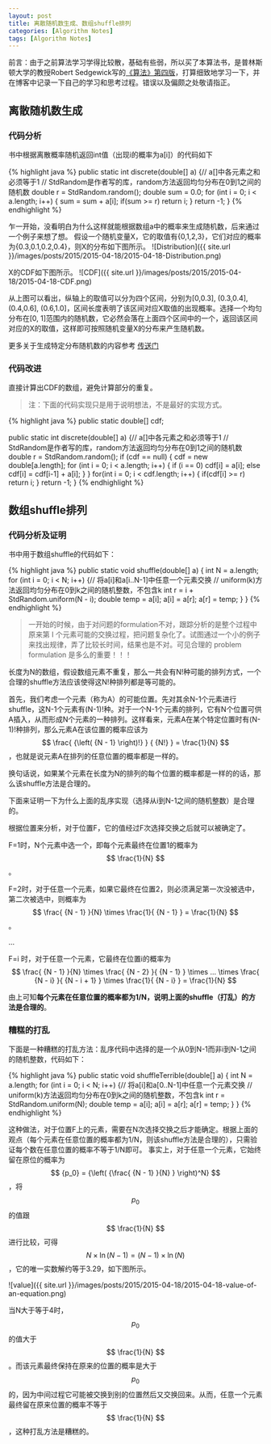 ```yaml
---
layout: post
title: 离散随机数生成、数组shuffle排列
categories: [Algorithm Notes]
tags: [Algorithm Notes]
---
```



前言：由于之前算法学习学得比较散，基础有些弱，所以买了本算法书，是普林斯顿大学的教授Robert Sedgewick写的[《算法》第四版](http://algs4.cs.princeton.edu/home/)，打算细致地学习一下，并在博客中记录一下自己的学习和思考过程。错误以及偏颇之处敬请指正。


## 离散随机数生成

### 代码分析

书中根据离散概率随机返回int值（出现i的概率为a[i]）的代码如下

{% highlight java %}
public static int discrete(double[] a)
{// a[]中各元素之和必须等于1
	// StdRandom是作者写的库，random方法返回均匀分布在0到1之间的随机数
	double r = StdRandom.random();
	double sum = 0.0;
	for (int i = 0; i < a.length; i++)
	{
		sum = sum + a[i];
		if(sum >= r) return i;
	}
	return -1;
}
{% endhighlight %}

乍一开始，没看明白为什么这样就能根据数组a中的概率来生成随机数，后来通过一个例子来想了想。
假设一个随机变量X，它的取值有{0,1,2,3}，它们对应的概率为{0.3,0.1,0.2,0.4}，则X的分布如下图所示。
![Distribution]({{ site.url }}/images/posts/2015/2015-04-18/2015-04-18-Distribution.png)

X的CDF如下图所示。
![CDF]({{ site.url }}/images/posts/2015/2015-04-18/2015-04-18-CDF.png)

从上图可以看出，纵轴上的取值可以分为四个区间，分别为[0,0.3], (0.3,0.4], (0.4,0.6], (0.6,1.0]，区间长度表明了该区间对应X取值的出现概率。选择一个均匀分布在[0, 1]范围内的随机数，它必然会落在上面四个区间中的一个，返回该区间对应的X的取值，这样即可按照随机变量X的分布来产生随机数。

更多关于生成特定分布随机数的内容参考 [传送门](http://blog.codinglabs.org/articles/methods-for-generating-random-number-distributions.html)

### 代码改进
直接计算出CDF的数组，避免计算部分的重复。

> 注：下面的代码实现只是用于说明想法，不是最好的实现方式。

{% highlight java %}
public static double[] cdf;

public static int discrete(double[] a)
{// a[]中各元素之和必须等于1
	// StdRandom是作者写的库，random方法返回均匀分布在0到1之间的随机数
	double r = StdRandom.random();
	if (cdf == null)
	{
		cdf = new double[a.length];
		for (int i = 0; i < a.length; i++)
		{
			if (i == 0)
				cdf[i] = a[i];
			else
				cdf[i] = cdf[i-1] + a[i];
		}
	}
	for(int i = 0; i < cdf.length; i++)
	{
		if(cdf[i] >= r) return i;
	}
	return -1;
}
{% endhighlight %}


## 数组shuffle排列

### 代码分析及证明

书中用于数组shuffle的代码如下：

{% highlight java %}
public static void shuffle(double[] a)
{
	int N = a.length;
	for (int i = 0; i < N; i++)
	{// 将a[i]和a[i..N-1]中任意一个元素交换
		// uniform(k)方法返回均匀分布在0到k之间的随机整数，不包含k
		int r = i + StdRandom.uniform(N - i);
		double temp = a[i];
		a[i] = a[r];
		a[r] = temp;
	}
}
{% endhighlight %}

> 一开始的时候，由于对问题的formulation不对，跟踪分析的是整个过程中原来第 I 个元素可能的交换过程，把问题复杂化了。试图通过一个小的例子来找出规律，弄了比较长时间，结果也是不对。可见合理的 problem formulation 是多么的重要！！！

长度为N的数组，假设数组元素不重复，那么一共会有N!种可能的排列方式，一个合理的shuffle方法应该使得这N!种排列都是等可能的。

首先，我们考虑一个元素（称为A）的可能位置。先对其余N-1个元素进行shuffle，这N-1个元素有(N-1)!种。对于一个N-1个元素的排列，它有N个位置可供A插入，从而形成N个元素的一种排列。这样看来，元素A在某个特定位置时有(N-1)!种排列，那么元素A在该位置的概率应该为$$ \frac{ {\left( {N - 1} \right)!} } { {N!} } = \frac{1}{N} $$，也就是说元素A在排列的任意位置的概率都是一样的。

换句话说，如果某个元素在长度为N的排列的每个位置的概率都是一样的的话，那么该shuffle方法是合理的。

下面来证明一下为什么上面的乱序实现（选择从i到N-1之间的随机整数）是合理的。

根据位置来分析，对于位置F，它的值经过F次选择交换之后就可以被确定了。

F=1时，N个元素中选一个，即每个元素最终在位置1的概率为$$ \frac{1}{N} $$。

F=2时，对于任意一个元素，如果它最终在位置2，则必须满足第一次没被选中，第二次被选中，则概率为$$ \frac{ {N - 1} }{N} \times \frac{1}{ {N - 1} } = \frac{1}{N} $$ 。

...

F=i 时，对于任意一个元素，它最终在位置i的概率为$$ \frac{ {N - 1} }{N} \times \frac{ {N - 2} }{ {N - 1} } \times ... \times \frac{ {N - i} }{ {N - i + 1} } \times \frac{1}{ {N - i} } = \frac{1}{N} $$


由上可知**每个元素在任意位置的概率都为1/N，说明上面的shuffle（打乱）的方法是合理的**。

### 糟糕的打乱

下面是一种糟糕的打乱方法：乱序代码中选择的是一个从0到N-1而非i到N-1之间的随机整数，代码如下：

{% highlight java %}
public static void shuffleTerrible(double[] a)
{
	int N = a.length;
	for (int i = 0; i < N; i++)
	{// 将a[i]和a[0..N-1]中任意一个元素交换
		// uniform(k)方法返回均匀分布在0到k之间的随机整数，不包含k
		int r = StdRandom.uniform(N);
		double temp = a[i];
		a[i] = a[r];
		a[r] = temp;
	}
}
{% endhighlight %}

这种做法，对于位置F上的元素，需要在N次选择交换之后才能确定。根据上面的观点（每个元素在任意位置的概率都为1/N，则该shuffle方法是合理的），只需验证每个数在任意位置的概率不等于1/N即可。
事实上，对于任意一个元素，它始终留在原位的概率为 $$ {p_0} = {\left( {\frac{ {N - 1} }{N} } \right)^N} $$，将$$ {p_0} $$的值跟$$ \frac{1}{N} $$进行比较，可得$$ N \times \ln \left( {N - 1} \right) = \left( {N - 1} \right) \times \ln \left( N \right) $$，它的唯一实数解约等于3.29，如下图所示。

![value]({{ site.url }}/images/posts/2015/2015-04-18/2015-04-18-value-of-an-equation.png)

当N大于等于4时，$$ {p_0} $$的值大于$$ \frac{1}{N} $$。而该元素最终保持在原来的位置的概率是大于$$ {p_0} $$的，因为中间过程它可能被交换到别的位置然后又交换回来。从而，任意一个元素最终留在原来位置的概率不等于$$ \frac{1}{N} $$，这种打乱方法是糟糕的。

